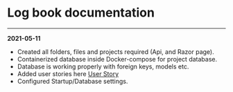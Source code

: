 # Log book documentation

---

**2021-05-11**
- Created all folders, files and projects required (Api, and Razor page).
- Containerized database inside Docker-compose for project database.
- Database is working properly with foreign keys, models etc.
- Added user stories here [User Story](Documentation/Userstory.md)
- Configured Startup/Database settings.
